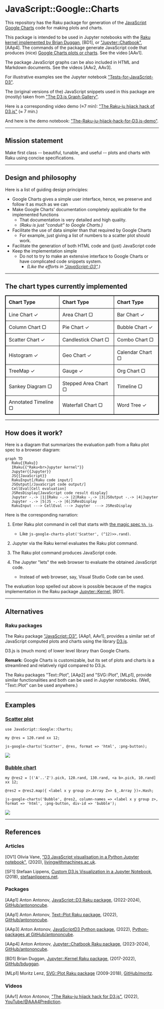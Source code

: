 # JavaScript::Google::Charts

This repository has the Raku package for generation of 
the [JavaScript Google Charts](https://developers.google.com/chart) 
code for making plots and charts.

This package is intended to be used in Jupyter notebooks with the
[Raku kernel implemented by Brian Duggan](https://github.com/bduggan/raku-jupyter-kernel), [BD1], or
["Jupyter::Chatbook"](https://github.com/antononcube/Raku-Jupyter-Chatbook), [AAp4].
The commands of the package generate JavaScript code that produces (nice) 
[Google Charts plots or charts](https://developers.google.com/chart/interactive/docs/gallery).
See the video [AAv1].

The package JavaScript graphs can be also included in HTML and Markdown documents.
See the videos [AAv2, AAv3].

For illustrative examples see the Jupyter notebook
["Tests-for-JavaScript-D3"](https://nbviewer.org/github/antononcube/Raku-JavaScript-D3/blob/main/resources/Tests-for-JavaScript-D3.ipynb).

The (original versions of the) JavaScript snippets used in this package are (mostly) taken from
["The D3.js Graph Gallery"](https://d3-graph-gallery.com/index.html).

Here is a corresponding video demo (≈7 min): ["The Raku-ju hijack hack of D3.js"](https://www.youtube.com/watch?v=YIhx3FBWayo) (≈ 7 min.)

And here is the demo notebook:
["The-Raku-ju-hijack-hack-for-D3.js-demo"](https://nbviewer.org/github/antononcube/Raku-JavaScript-D3/blob/main/resources/The-Raku-ju-hijack-hack-for-D3.js-demo.ipynb).

--------

## Mission statement

Make first class -- beautiful, tunable, and useful -- plots and charts with Raku using 
concise specifications.

--------

## Design and philosophy

Here is a list of guiding design principles:

- Google Charts gives a simple user interface, hence, we preserve and follow it as much as we can
- Make Google Charts' documentation completely applicable for the implemented functions
  - That documentation is very detailed and high quality.
  - *(Raku is just "conduit" to Google Charts.)*
- Facilitate the use of data simpler than that required by Google Charts
  - For example, just giving a list of numbers to a scatter plot should work.
- Facilitate the generation of both HTML code and (just) JavaScript code
- Keep the implementation simple
  - Do not to try to make an extensive interface to Google Charts or have complicated code snippets system.
    - *(Like the efforts in ["JavaScript::D3"](https://raku.land/zef:antononcube/JavaScript::D3).)*
  
--------

## The chart types currently implemented 

<html>
<head>
  <title>Google Charts Types</title>
  <style>
    table {
      width: 100%;
      border-collapse: collapse;
    }
    table, th, td {
      border: 1px solid black;
    }
    th, td {
      padding: 10px;
      text-align: left;
    }
  </style>
</head>
<body>

<table>
  <tr>
    <th>Chart Type</th>
    <th>Chart Type</th>
    <th>Chart Type</th>
  </tr>
  <tr>
    <td>Line Chart &#x2713;</td>
    <td>Area Chart &#x25A2;</td>
    <td>Bar Chart &#x2713;</td>
  </tr>
  <tr>
    <td>Column Chart &#x25A2;</td>
    <td>Pie Chart &#x2713;</td>
    <td>Bubble Chart &#x2713;</td>
  </tr>
  <tr>
    <td>Scatter Chart &#x2713;</td>
    <td>Candlestick Chart &#x25A2;</td>
    <td>Combo Chart &#x25A2;</td>
  </tr>
  <tr>
    <td>Histogram &#x2713;</td>
    <td>Geo Chart &#x2713;</td>
    <td>Calendar Chart &#x25A2;</td>
  </tr>
  <tr>
    <td>TreeMap &#x2713;</td>
    <td>Gauge &#x2713;</td>
    <td>Org Chart &#x25A2;</td>
  </tr>
  <tr>
    <td>Sankey Diagram &#x25A2;</td>
    <td>Stepped Area Chart &#x25A2;</td>
    <td>Timeline &#x25A2;</td>
  </tr>
  <tr>
    <td>Annotated Timeline &#x25A2;</td>
    <td>Waterfall Chart &#x25A2;</td>
    <td>Word Tree &#x2713;</td>
  </tr>
</table>

</body>
</html>


--------

## How does it work?

Here is a diagram that summarizes the evaluation path from a Raku plot spec to a browser diagram:

```mermaid
graph TD
   Raku{{Raku}}
   IRaku{{"Raku<br>Jupyter kernel"}}
   Jupyter{{Jupyter}}
   JS{{JavaScript}}
   RakuInput[/Raku code input/]
   JSOutput[/JavaScript code output/]
   CellEval[Cell evaluation]
   JSResDisplay[JavaScript code result display]
   Jupyter -.-> |1|IRaku -.-> |2|Raku -.-> |3|JSOutput -.-> |4|Jupyter
   Jupyter -.-> |5|JS -.-> |6|JSResDisplay
   RakuInput ---> CellEval ---> Jupyter  ---> JSResDisplay
```

Here is the corresponding narration:

1. Enter Raku plot command in cell that starts with 
   [the magic spec `%% js`](https://github.com/bduggan/raku-jupyter-kernel/issues/100#issuecomment-1349494169).

   - Like `js-google-charts-plot('Scatter', (^12)>>.rand)`.
   
2. Jupyter via the Raku kernel evaluates the Raku plot command.

3. The Raku plot command produces JavaScript code.

4. The Jupyter "lets" the web browser to evaluate the obtained JavaScript code.

   - Instead of web browser, say, Visual Studio Code can be used.

   
The evaluation loop spelled out above is possible because of the magics implementation in the Raku package
[Jupyter::Kernel](https://github.com/bduggan/raku-jupyter-kernel#features), 
[BD1].
   
--------

## Alternatives

### Raku packages

The Raku package 
["JavaScript::D3"](https://raku.land/zef:antononcube/JavaScript::D3), [AAp1, AAv1],
provides a similar set of JavaScript computed plots and charts using the library [D3.js](https://d3js.org).

D3.js is (much more) of lower level library than Google Charts.

**Remark:** Google Charts is customizable, but its set of plots and charts is a streamlined 
and relatively rigid compared to D3.js.

The Raku packages "Text::Plot", [AAp2] and "SVG::Plot", [MLp1],
provide similar functionalities and both can be used in Jupyter notebooks. 
(Well, "Text::Plot" can be used anywhere.)

--------

## Examples

### [Scatter plot](https://developers-dot-devsite-v2-prod.appspot.com/chart/interactive/docs/gallery/scatterchart)

```perl6, eval=FALSE
use JavaScript::Google::Charts;

my @res = 120.rand xx 12;

js-google-charts('Scatter', @res, format => 'html', :png-button);
```

![](https://raw.githubusercontent.com/antononcube/Raku-JavaScript-Google-Charts/main/docs/Raku-JavaScript-Google-Charts-scatter-plot-demo.png)

### [Bubble chart](https://developers-dot-devsite-v2-prod.appspot.com/chart/interactive/docs/gallery/bubblechart)

```perl6, eval=FALSE
my @res2 = [('A'..'Z').pick, 120.rand, 130.rand, <a b>.pick, 10.rand] xx 12;

@res2 = @res2.map({ <label x y group z>.Array Z=> $_.Array })».Hash; 

js-google-charts('Bubble', @res2, column-names => <label x y group z>, format => 'html', :png-button, div-id => 'bubble');
```

![](https://raw.githubusercontent.com/antononcube/Raku-JavaScript-Google-Charts/main/docs/Raku-JavaScript-Google-Charts-bubble-chart-demo.png)

--------

## References

### Articles

[OV1] Olivia Vane, 
["D3 JavaScript visualisation in a Python Jupyter notebook"](https://livingwithmachines.ac.uk/d3-javascript-visualisation-in-a-python-jupyter-notebook), 
(2020), 
[livingwithmachines.ac.uk](https://livingwithmachines.ac.uk).

[SF1] Stefaan Lippens, 
[Custom D3.js Visualization in a Jupyter Notebook](https://www.stefaanlippens.net/jupyter-custom-d3-visualization.html), 
(2018), 
[stefaanlippens.net](https://www.stefaanlippens.net).

### Packages

[AAp1] Anton Antonov,
[JavaScript::D3 Raku package](https://raku.land/zef:antononcube/Text::Plot),
(2022-2024),
[GitHub/antononcube](https://github.com/antononcube/Raku-JavaScript-D3).

[AAp1] Anton Antonov,
[Text::Plot Raku package](https://raku.land/zef:antononcube/Text::Plot),
(2022),
[GitHub/antononcube](https://github.com/antononcube/Raku-Text-Plot).

[AAp3] Anton Antonov,
[JavaScriptD3 Python package](https://github.com/antononcube/Python-packages/tree/main/JavaScriptD3),
(2022),
[Python-packages at GitHub/antononcube](https://github.com/antononcube/Python-packages).

[AAp4] Anton Antonov,
[Jupyter::Chatbook Raku package](https://github.com/antononcube/Raku-Jupyter-Chatbook),
(2023-2024),
[GitHub/antononcube](https://github.com/antononcube).

[BD1] Brian Duggan,
[Jupyter::Kernel Raku package](https://raku.land/cpan:BDUGGAN/Jupyter::Kernel),
(2017-2022),
[GitHub/bduggan](https://github.com/bduggan/raku-jupyter-kernel).

[MLp1] Moritz Lenz,
[SVG::Plot Raku package](https://github.com/moritz/svg-plot)
(2009-2018),
[GitHub/moritz](https://github.com/moritz/svg-plot).

### Videos

[AAv1] Anton Antonov,
["The Raku-ju hijack hack for D3.js"](https://www.youtube.com/watch?v=YIhx3FBWayo),
(2022),
[YouTube/@AAA4Prediction](https://www.youtube.com/@AAA4prediction).